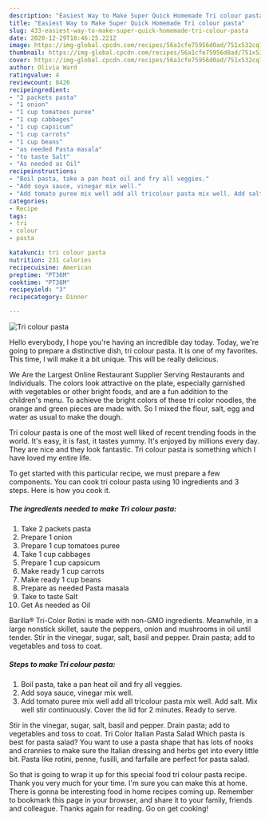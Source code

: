 ```yaml
---
description: "Easiest Way to Make Super Quick Homemade Tri colour pasta"
title: "Easiest Way to Make Super Quick Homemade Tri colour pasta"
slug: 433-easiest-way-to-make-super-quick-homemade-tri-colour-pasta
date: 2020-12-29T18:46:25.221Z
image: https://img-global.cpcdn.com/recipes/56a1cfe75956d0ad/751x532cq70/tri-colour-pasta-recipe-main-photo.jpg
thumbnail: https://img-global.cpcdn.com/recipes/56a1cfe75956d0ad/751x532cq70/tri-colour-pasta-recipe-main-photo.jpg
cover: https://img-global.cpcdn.com/recipes/56a1cfe75956d0ad/751x532cq70/tri-colour-pasta-recipe-main-photo.jpg
author: Olivia Ward
ratingvalue: 4
reviewcount: 8426
recipeingredient:
- "2 packets pasta"
- "1 onion"
- "1 cup tomatoes puree"
- "1 cup cabbages"
- "1 cup capsicum"
- "1 cup carrots"
- "1 cup beans"
- "as needed Pasta masala"
- "to taste Salt"
- "As needed as Oil"
recipeinstructions:
- "Boil pasta, take a pan heat oil and fry all veggies."
- "Add soya sauce, vinegar mix well."
- "Add tomato puree mix well add all tricolour pasta mix well. Add salt. Mix well stir continuously. Cover the lid for 2 minutes. Ready to serve."
categories:
- Recipe
tags:
- tri
- colour
- pasta

katakunci: tri colour pasta 
nutrition: 231 calories
recipecuisine: American
preptime: "PT36M"
cooktime: "PT38M"
recipeyield: "3"
recipecategory: Dinner

---
```



![Tri colour pasta](https://img-global.cpcdn.com/recipes/56a1cfe75956d0ad/751x532cq70/tri-colour-pasta-recipe-main-photo.jpg)

Hello everybody, I hope you're having an incredible day today. Today, we're going to prepare a distinctive dish, tri colour pasta. It is one of my favorites. This time, I will make it a bit unique. This will be really delicious.

We Are the Largest Online Restaurant Supplier Serving Restaurants and Individuals. The colors look attractive on the plate, especially garnished with vegetables or other bright foods, and are a fun addition to the children&#39;s menu. To achieve the bright colors of these tri color noodles, the orange and green pieces are made with. So I mixed the flour, salt, egg and water as usual to make the dough.

Tri colour pasta is one of the most well liked of recent trending foods in the world. It's easy, it is fast, it tastes yummy. It's enjoyed by millions every day. They are nice and they look fantastic. Tri colour pasta is something which I have loved my entire life.


To get started with this particular recipe, we must prepare a few components. You can cook tri colour pasta using 10 ingredients and 3 steps. Here is how you cook it.

<!--inarticleads1-->

##### The ingredients needed to make Tri colour pasta:

1. Take 2 packets pasta
1. Prepare 1 onion
1. Prepare 1 cup tomatoes puree
1. Take 1 cup cabbages
1. Prepare 1 cup capsicum
1. Make ready 1 cup carrots
1. Make ready 1 cup beans
1. Prepare as needed Pasta masala
1. Take to taste Salt
1. Get As needed as Oil


Barilla® Tri-Color Rotini is made with non-GMO ingredients. Meanwhile, in a large nonstick skillet, saute the peppers, onion and mushrooms in oil until tender. Stir in the vinegar, sugar, salt, basil and pepper. Drain pasta; add to vegetables and toss to coat. 

<!--inarticleads2-->

##### Steps to make Tri colour pasta:

1. Boil pasta, take a pan heat oil and fry all veggies.
1. Add soya sauce, vinegar mix well.
1. Add tomato puree mix well add all tricolour pasta mix well. Add salt. Mix well stir continuously. Cover the lid for 2 minutes. Ready to serve.


Stir in the vinegar, sugar, salt, basil and pepper. Drain pasta; add to vegetables and toss to coat. Tri Color Italian Pasta Salad Which pasta is best for pasta salad? You want to use a pasta shape that has lots of nooks and crannies to make sure the Italian dressing and herbs get into every little bit. Pasta like rotini, penne, fusilli, and farfalle are perfect for pasta salad. 

So that is going to wrap it up for this special food tri colour pasta recipe. Thank you very much for your time. I'm sure you can make this at home. There is gonna be interesting food in home recipes coming up. Remember to bookmark this page in your browser, and share it to your family, friends and colleague. Thanks again for reading. Go on get cooking!

